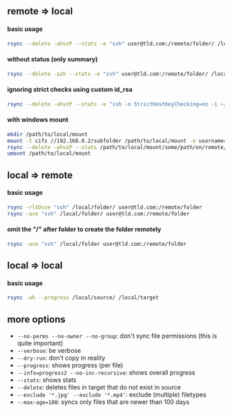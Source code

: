 ## remote => local

#### basic usage

```sh
rsync --delete -ahvzP --stats -e "ssh" user@tld.com:/remote/folder/ /local/folder
```

#### without status (only summary)

```sh
rsync --delete -azh --stats -e "ssh" user@tld.com:/remote/folder/ /local/folder
```
#### ignoring strict checks using custom id_rsa

```sh
rsync --delete -ahvzP --stats -e "ssh -o StrictHostKeyChecking=no -i ~/.ssh/id_rsa" user@tld.com:/remote/folder/ /local/folder
```

#### with windows mount

```sh
mkdir /path/to/local/mount
mount -t cifs //192.168.0.2/subfolder /path/to/local/mount -o username='FOO',password='BAR',domain='DOMAIN'
rsync --delete -ahvzP --stats /path/to/local/mount/some/path/on/remote/ /some//path/on/local
umount /path/to/local/mount
```

## local => remote

#### basic usage

```sh
rsync -rltDvze "ssh" /local/folder/ user@tld.com:/remote/folder
rsync -ave "ssh" /local/folder/ user@tld.com:/remote/folder
```
#### omit the "/" after folder to create the folder remotely

```sh
rsync -ave "ssh" /local/folder user@tld.com:/remote/folder
```

## local => local

#### basic usage

```sh
rsync -ah --progress /local/source/ /local/target
```

## more options

- `--no-perms --no-owner --no-group`: don't sync file permissions (this is quite important)
- `--verbose`: be verbose
- `--dry-run`: don't copy in reality
- `--progress`: shows progress (per file)
- `--info=progress2 --no-inc-recursive`: shows overall progress
- `--stats`: shows stats
- `--delete`: deletes files in target that do not exist in source
- `--exclude '*.jpg' --exclude '*.mp4'`: exclude (multiple) filetypes
- `--max-age=100`: syncs only files that are newer than 100 days
